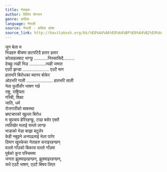 ```yaml
---
title: नेताहरु
author: दिलिप योन्जन
genre: कविता
language: नेपाली
source: नेपाली - कविता कोश
source_link: http://kavitakosh.org/kk/%E0%A4%A6%E0%A4%BF%E0%A4%B2%E0%A4%BF%E0%A4%AA_%E0%A4%AF%E0%A5%8B%E0%A4%A8%E0%A5%8D%E0%A4%9C%E0%A4%A8
---
```


जुन बेला म  
भिडहरु बीचमा छटपटिदै हतार हतार  
कोलाहलबाट भाग्छु ...........निस्सासिदै.........  
देख्छु त्यही भिड .............त्यही जमात  
एउटै झन्डा ..................... एउटै माग  
हातभरि बिरोधका ब्यानर बोकेर  
ओठभरि गाली ..................... हातभरि ताली  
नेता फुर्तीसँग भाषण गर्छ  
राष्ट्र, राष्ट्रियता  
गरिबी, शिक्षा  
जाति, धर्म  
रोजगारीको ब्यबस्था  
भ्रष्टचारको खुल्ला बिरोध  
म चुपचाप हेरिरहन्छु, टाढा बसेर एक्लै  
त्यतिखेर मलाई यस्तो लाग्छ  
भाडाको भेडा बाख्रा बटुलेर  
केही नबुझ्ने अनपढलाई भेला पारेर  
दिमाग खुस्केका नेताहरु कराइरहन्छन्  
वल्लो गाँउको बिकास पल्लो गाँउमा  
पुर्बको कुरा पस्चिममा  
जनता झुक्याइरहन्छन्, झुक्याइरहन्छन्,  
सधै एउटै भाषण, एउटै बिषय लिएर
